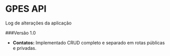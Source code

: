 # GPES API

Log de alterações da aplicação

###Versão 1.0
* **Contatos:** Implementado CRUD completo e separado em rotas públicas e privadas.
